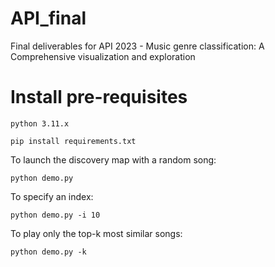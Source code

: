 # API_final

Final deliverables for API 2023 - Music genre classification: A Comprehensive visualization and exploration

# Install pre-requisites

```
python 3.11.x
```

```
pip install requirements.txt
```

To launch the discovery map with a random song:
```
python demo.py
```

To specify an index:
```
python demo.py -i 10
```

To play only the top-k most similar songs:
```
python demo.py -k
```